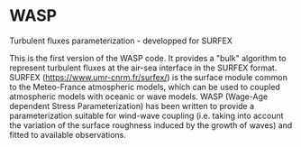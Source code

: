 # WASP
Turbulent fluxes parameterization - developped for SURFEX

This is the first version of the WASP code. It provides a "bulk" algorithm to represent turbulent fluxes at the air-sea interface in the SURFEX format. SURFEX (https://www.umr-cnrm.fr/surfex/) is the surface module common to the Meteo-France atmospheric models, which can be used to coupled atmospheric models with oceanic or wave models.
WASP (Wage-Age dependent Stress Parameterization) has been written to provide a parameterization suitable for wind-wave coupling (i.e. taking into account the variation of the surface roughness induced by the growth of waves) and fitted to available observations.
